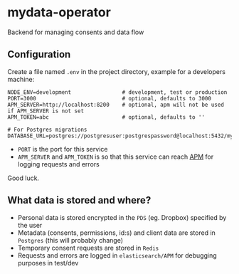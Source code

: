 # mydata-operator
Backend for managing consents and data flow

## Configuration
Create a file named `.env` in the project directory, example for a developers machine:
```
NODE_ENV=development                # development, test or production
PORT=3000                           # optional, defaults to 3000
APM_SERVER=http://localhost:8200    # optional, apm will not be used if APM_SERVER is not set
APM_TOKEN=abc                       # optional, defaults to ''

# For Postgres migrations
DATABASE_URL=postgres://postgresuser:postgrespassword@localhost:5432/mydata
```
- `PORT` is the port for this service
- `APM_SERVER` and `APM_TOKEN` is so that this service can reach [APM](https://www.npmjs.com/package/elastic-apm-node) for logging requests and errors

Good luck.

## What data is stored and where?
- Personal data is stored encrypted in the `PDS` (eg. Dropbox) specified by the user
- Metadata (consents, permissions, id:s) and client data are stored in `Postgres` (this will probably change)
- Temporary consent requests are stored in `Redis`
- Requests and errors are logged in `elasticsearch/APM` for debugging purposes in test/dev
